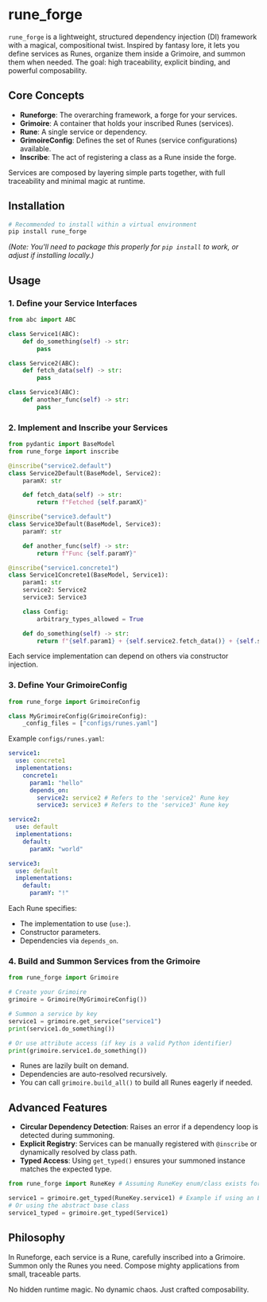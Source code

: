 # rune_forge

`rune_forge` is a lightweight, structured dependency injection (DI) framework with a magical, compositional twist. Inspired by fantasy lore, it lets you define services as Runes, organize them inside a Grimoire, and summon them when needed. The goal: high traceability, explicit binding, and powerful composability.

## Core Concepts

- **Runeforge**: The overarching framework, a forge for your services.
- **Grimoire**: A container that holds your inscribed Runes (services).
- **Rune**: A single service or dependency.
- **GrimoireConfig**: Defines the set of Runes (service configurations) available.
- **Inscribe**: The act of registering a class as a Rune inside the forge.

Services are composed by layering simple parts together, with full traceability and minimal magic at runtime.

## Installation

```bash
# Recommended to install within a virtual environment
pip install rune_forge

```

_(Note: You'll need to package this properly for `pip install` to work, or adjust if installing locally.)_

## Usage

### 1. Define your Service Interfaces

```python
from abc import ABC

class Service1(ABC):
    def do_something(self) -> str:
        pass

class Service2(ABC):
    def fetch_data(self) -> str:
        pass

class Service3(ABC):
    def another_func(self) -> str:
        pass
```

### 2. Implement and Inscribe your Services

```python
from pydantic import BaseModel
from rune_forge import inscribe

@inscribe("service2.default")
class Service2Default(BaseModel, Service2):
    paramX: str

    def fetch_data(self) -> str:
        return f"Fetched {self.paramX}"

@inscribe("service3.default")
class Service3Default(BaseModel, Service3):
    paramY: str

    def another_func(self) -> str:
        return f"Func {self.paramY}"

@inscribe("service1.concrete1")
class Service1Concrete1(BaseModel, Service1):
    param1: str
    service2: Service2
    service3: Service3

    class Config:
        arbitrary_types_allowed = True

    def do_something(self) -> str:
        return f"{self.param1} + {self.service2.fetch_data()} + {self.service3.another_func()}"
```

Each service implementation can depend on others via constructor injection.

### 3. Define Your GrimoireConfig

```python
from rune_forge import GrimoireConfig

class MyGrimoireConfig(GrimoireConfig):
    _config_files = ["configs/runes.yaml"]
```

Example `configs/runes.yaml`:

```yaml
service1:
  use: concrete1
  implementations:
    concrete1:
      param1: "hello"
      depends_on:
        service2: service2 # Refers to the 'service2' Rune key
        service3: service3 # Refers to the 'service3' Rune key

service2:
  use: default
  implementations:
    default:
      paramX: "world"

service3:
  use: default
  implementations:
    default:
      paramY: "!"
```

Each Rune specifies:

- The implementation to use (`use:`).
- Constructor parameters.
- Dependencies via `depends_on`.

### 4. Build and Summon Services from the Grimoire

```python
from rune_forge import Grimoire

# Create your Grimoire
grimoire = Grimoire(MyGrimoireConfig())

# Summon a service by key
service1 = grimoire.get_service("service1")
print(service1.do_something())

# Or use attribute access (if key is a valid Python identifier)
print(grimoire.service1.do_something())
```

- Runes are lazily built on demand.
- Dependencies are auto-resolved recursively.
- You can call `grimoire.build_all()` to build all Runes eagerly if needed.

## Advanced Features

- **Circular Dependency Detection**: Raises an error if a dependency loop is detected during summoning.
- **Explicit Registry**: Services can be manually registered with `@inscribe` or dynamically resolved by class path.
- **Typed Access**: Using `get_typed()` ensures your summoned instance matches the expected type.

```python
from rune_forge import RuneKey # Assuming RuneKey enum/class exists for type hints

service1 = grimoire.get_typed(RuneKey.service1) # Example if using an Enum/Constant for keys
# Or using the abstract base class
service1_typed = grimoire.get_typed(Service1)
```

## Philosophy

In Runeforge, each service is a Rune, carefully inscribed into a Grimoire. Summon only the Runes you need. Compose mighty applications from small, traceable parts.

No hidden runtime magic. No dynamic chaos. Just crafted composability.
